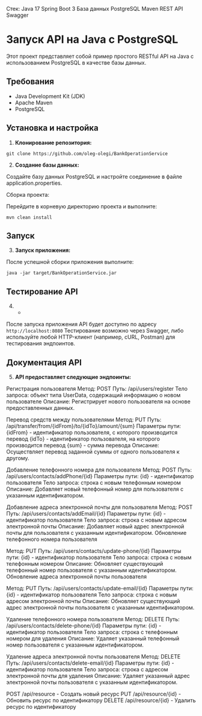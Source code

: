 Стек: Java 17 Spring Boot 3 База данных PostgreSQL Maven REST API Swagger 
# Запуск API на Java с PostgreSQL

Этот проект представляет собой пример простого RESTful API на Java с использованием PostgreSQL в качестве базы данных.

## Требования

- Java Development Kit (JDK)
- Apache Maven
- PostgreSQL

## Установка и настройка

1. **Клонирование репозитория:**

```
git clone https://github.com/oleg-olegi/BankOperationService 
```

2. **Создание базы данных:**

Создайте базу данных PostgreSQL и настройте соединение в файле application.properties.

Сборка проекта:

Перейдите в корневую директорию проекта и выполните: 

```
mvn clean install
```

## Запуск

3. **Запуск приложения:**

После успешной сборки приложения выполните:

```
java -jar target/BankOperationService.jar
 ```
## Тестирование API

4. *
После запуска приложения API будет доступно по адресу `http://localhost:8080`
Тестирование возможно через Swagger, либо
 используйте любой HTTP-клиент (например, cURL, Postman) для тестирования эндпоинтов.

## Документация API
5. **API предоставляет следующие эндпоинты:**

Регистрация пользователя
Метод: POST
Путь: /api/users/register
Тело запроса: объект типа UserData, содержащий информацию о новом пользователе
Описание: Регистрирует нового пользователя на основе предоставленных данных.

Перевод средств между пользователями
Метод: PUT
Путь: /api/transfer/from/{idFrom}/to/{idTo}/amount/{sum}
Параметры пути:
{idFrom} - идентификатор пользователя, с которого производится перевод
{idTo} - идентификатор пользователя, на которого производится перевод
{sum} - сумма перевода
Описание: Осуществляет перевод заданной суммы от одного пользователя к другому.

Добавление телефонного номера для пользователя
Метод: POST
Путь: /api/users/contacts/addPhone/{id}
Параметры пути:
{id} - идентификатор пользователя
Тело запроса: строка с новым телефонным номером
Описание: Добавляет новый телефонный номер для пользователя с указанным идентификатором.

Добавление адреса электронной почты для пользователя
Метод: POST
Путь: /api/users/contacts/addEmail/{id}
Параметры пути:
{id} - идентификатор пользователя
Тело запроса: строка с новым адресом электронной почты
Описание: Добавляет новый адрес электронной почты для пользователя с указанным идентификатором.
Обновление телефонного номера пользователя

Метод: PUT
Путь: /api/users/contacts/update-phone/{id}
Параметры пути:
{id} - идентификатор пользователя
Тело запроса: строка с новым телефонным номером
Описание: Обновляет существующий телефонный номер пользователя с указанным идентификатором.
Обновление адреса электронной почты пользователя

Метод: PUT
Путь: /api/users/contacts/update-email/{id}
Параметры пути:
{id} - идентификатор пользователя
Тело запроса: строка с новым адресом электронной почты
Описание: Обновляет существующий адрес электронной почты пользователя с указанным идентификатором.

Удаление телефонного номера пользователя
Метод: DELETE
Путь: /api/users/contacts/delete-phone/{id}
Параметры пути:
{id} - идентификатор пользователя
Тело запроса: строка с телефонным номером для удаления
Описание: Удаляет указанный телефонный номер пользователя с указанным идентификатором.

Удаление адреса электронной почты пользователя
Метод: DELETE
Путь: /api/users/contacts/delete-email/{id}
Параметры пути:
{id} - идентификатор пользователя
Тело запроса: строка с адресом электронной почты для удаления
Описание: Удаляет указанный адрес электронной почты пользователя с указанным идентификатором.





POST /api/resource - Создать новый ресурс
PUT /api/resource/{id} - Обновить ресурс по идентификатору
DELETE /api/resource/{id} - Удалить ресурс по идентификатору
